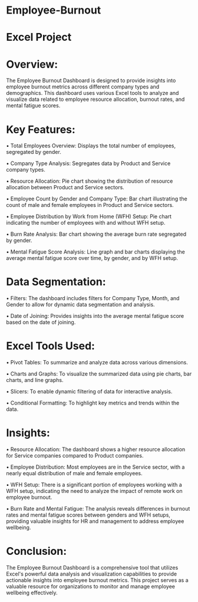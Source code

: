 # Employee-Burnout
# Excel Project
# Overview:


The Employee Burnout Dashboard is designed to provide insights into employee burnout metrics across different company types and demographics. This dashboard uses various Excel tools to analyze and visualize data related to employee resource allocation, burnout rates, and mental fatigue scores.


# Key Features:


•	Total Employees Overview: Displays the total number of employees, segregated by gender.

•	Company Type Analysis: Segregates data by Product and Service company types.

•	Resource Allocation: Pie chart showing the distribution of resource allocation between Product and Service sectors.

•	Employee Count by Gender and Company Type: Bar chart illustrating the count of male and female employees in Product and Service sectors.

•	Employee Distribution by Work from Home (WFH) Setup: Pie chart indicating the number of employees with and without WFH setup.

•	Burn Rate Analysis: Bar chart showing the average burn rate segregated by gender.

•	Mental Fatigue Score Analysis: Line graph and bar charts displaying the average mental fatigue score over time, by gender, and by WFH setup.


# Data Segmentation:

•	Filters: The dashboard includes filters for Company Type, Month, and Gender to allow for dynamic data segmentation and analysis.

•	Date of Joining: Provides insights into the average mental fatigue score based on the date of joining.

# Excel Tools Used:

•	Pivot Tables: To summarize and analyze data across various dimensions.

•	Charts and Graphs: To visualize the summarized data using pie charts, bar charts, and line graphs.

•	Slicers: To enable dynamic filtering of data for interactive analysis.

•	Conditional Formatting: To highlight key metrics and trends within the data.

# Insights:

•	Resource Allocation: The dashboard shows a higher resource allocation for Service companies compared to Product companies.

•	Employee Distribution: Most employees are in the Service sector, with a nearly equal distribution of male and female employees.

•	WFH Setup: There is a significant portion of employees working with a WFH setup, indicating the need to analyze the impact of remote work on employee burnout.

•	Burn Rate and Mental Fatigue: The analysis reveals differences in burnout rates and mental fatigue scores between genders and WFH setups, providing valuable insights for HR and management to address employee wellbeing.

# Conclusion:

The Employee Burnout Dashboard is a comprehensive tool that utilizes Excel's powerful data analysis and visualization capabilities to provide actionable insights into employee burnout metrics. This project serves as a valuable resource for organizations to monitor and manage employee wellbeing effectively.




